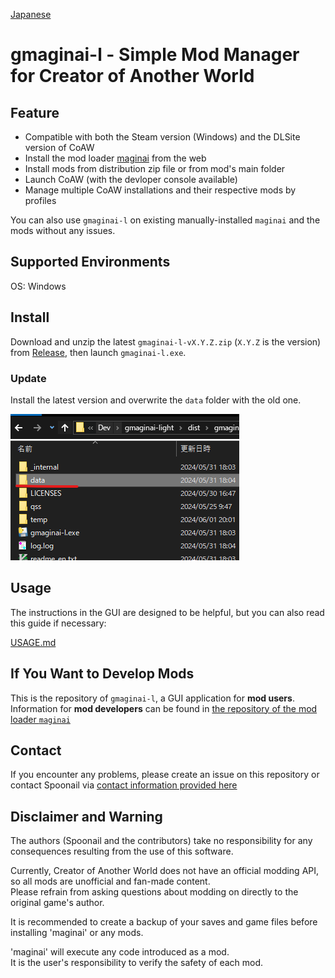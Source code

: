 [Japanese](README_ja.md)

# gmaginai-l - Simple Mod Manager for Creator of Another World 

## Feature
- Compatible with both the Steam version (Windows) and the DLSite version of CoAW
- Install the mod loader [maginai](https://github.com/Spoonail-Iroiro/maginai) from the web
- Install mods from distribution zip file or from mod's main folder
- Launch CoAW (with the devloper console available)
- Manage multiple CoAW installations and their respective mods by profiles

You can also use `gmaginai-l` on existing manually-installed `maginai` and the mods without any issues.

## Supported Environments
OS: Windows

## Install
Download and unzip the latest `gmaginai-l-vX.Y.Z.zip` (`X.Y.Z` is the version) from [Release](https://github.com/Spoonail-Iroiro/gmaginai-l/releases), then launch `gmaginai-l.exe`.

### Update
Install the latest version and overwrite the `data` folder with the old one.

![docs/image/migrate-gmaginai-l.png](docs/image/migrate-gmaginai-l.png)

## Usage
The instructions in the GUI are designed to be helpful, but you can also read this guide if necessary:

[USAGE.md](docs/USAGE.md)

## If You Want to Develop Mods
This is the repository of `gmaginai-l`, a GUI application for **mod users**.  
Information for **mod developers** can be found in [the repository of the mod loader `maginai`](https://github.com/Spoonail-Iroiro/maginai/blob/develop/README_en.md)

## Contact
If you encounter any problems, please create an issue on this repository or contact Spoonail via [contact information provided here](https://whiteblackspace.hatenablog.com/contact-coaw)

## Disclaimer and Warning
The authors (Spoonail and the contributors) take no responsibility for any consequences resulting from the use of this software.

Currently, Creator of Another World does not have an official modding API, so all mods are unofficial and fan-made content.  
Please refrain from asking questions about modding on directly to the original game's author.
    
It is recommended to create a backup of your saves and game files before installing 'maginai' or any mods.

'maginai' will execute any code introduced as a mod.  
It is the user's responsibility to verify the safety of each mod.


